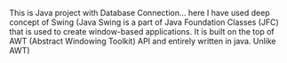 This is Java project with Database Connection... here I have used deep concept of Swing (Java Swing is a part of Java Foundation Classes (JFC) that is used to create window-based applications. It is built on the top of AWT (Abstract Windowing Toolkit) API and entirely written in java. Unlike AWT)
